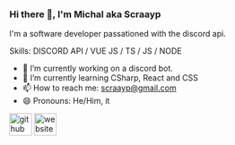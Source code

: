 ### Hi there 👋, I'm Michal aka Scraayp

I'm a software developer passationed with the discord api. 

Skills: DISCORD API / VUE JS / TS / JS / NODE

- 🔭 I’m currently working on a discord bot. 
- 🌱 I’m currently learning CSharp, React and CSS 
- 📫 How to reach me: scraayp@gmail.com 
- 😄 Pronouns: He/Him, it 


[<img src='https://cdn.jsdelivr.net/npm/simple-icons@3.0.1/icons/github.svg' alt='github' height='40'>](https://github.com/scraayp)  [<img src='https://cdn.jsdelivr.net/npm/simple-icons@3.0.1/icons/icloud.svg' alt='website' height='40'>](scraayp.xyz)  
